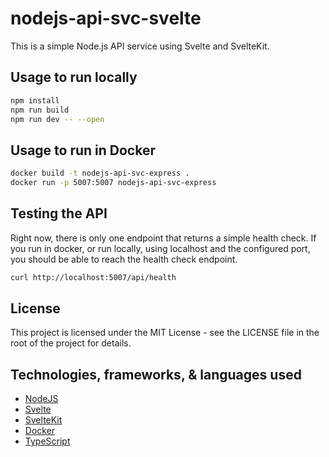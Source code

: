 # nodejs-api-svc-svelte

This is a simple Node.js API service using Svelte and SvelteKit.

## Usage to run locally

```bash
npm install
npm run build
npm run dev -- --open
```

## Usage to run in Docker

```bash
docker build -t nodejs-api-svc-express .
docker run -p 5007:5007 nodejs-api-svc-express
```

## Testing the API

Right now, there is only one endpoint that returns a simple health check. If you run in docker, or run locally, using localhost and the configured port, you should be able to reach the health check endpoint.

```bash
curl http://localhost:5007/api/health
```

## License

This project is licensed under the MIT License - see the LICENSE file in the root of the project for details.

## Technologies, frameworks, & languages used

- [NodeJS](https://nodejs.org/)
- [Svelte](https://svelte.dev/)
- [SvelteKit](https://kit.svelte.dev/)
- [Docker](https://www.docker.com/)
- [TypeScript](https://www.typescriptlang.org/)
